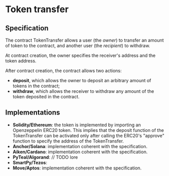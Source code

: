# Token transfer

## Specification 

The contract TokenTransfer allows a user (the *owner*)
to transfer an amount of token to the contract, 
and another user (the *recipient*) to withdraw.

At contract creation, the owner specifies the receiver's address and the token address.

After contract creation, the contract allows two actions:
- **deposit**, which allows the owner to deposit an arbitrary amount of tokens
in the contract;
- **withdraw**, which allows the receiver to withdraw 
any amount of the token deposited in the contract.

## Implementations

- **Solidity/Ethereum**: the token is implemented by importing an Openzeppelin ERC20 token. 
This implies that the deposit function of the TokenTransfer can be activated only after calling 
the ERC20's "approve" function to specify the address of the TokenTransfer.
- **Anchor/Solana**: implementation coherent with the specification.
- **Aiken/Cardano**: implementation coherent with the specification.
- **PyTeal/Algorand**: // TODO lore
- **SmartPy/Tezos**:
- **Move/Aptos**: implementation coherent with the specification.
